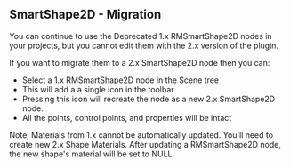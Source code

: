 SmartShape2D - Migration
---

You can continue to use the Deprecated 1.x RMSmartShape2D nodes in your projects, but you cannot edit them with
the 2.x version of the plugin.

If you want to migrate them to a 2.x SmartShape2D node then you can:
- Select a 1.x RMSmartShape2D node in the Scene tree
- This will add a a single icon in the toolbar
- Pressing this icon will recreate the node as a new 2.x SmartShape2D node.
- All the points, control points, and properties will be intact

Note, Materials from 1.x cannot be automatically updated. You'll need to create new
2.x Shape Materials. After updating a RMSmartShape2D node, the new shape's material will be set to NULL.
